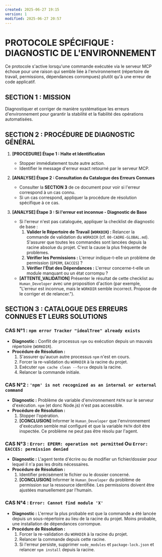```yaml
---
created: 2025-06-27 19:15
version: 1
modified: 2025-06-27 20:57
---
```


# PROTOCOLE SPÉCIFIQUE : DIAGNOSTIC DE L'ENVIRONNEMENT

Ce protocole s'active lorsqu'une commande exécutée via le serveur MCP échoue pour une raison qui semble liée à l'environnement (répertoire de travail, permissions, dépendances corrompues) plutôt qu'à une erreur de code applicatif.

## SECTION 1 : MISSION

Diagnostiquer et corriger de manière systématique les erreurs d'environnement pour garantir la stabilité et la fiabilité des opérations automatisées.

## SECTION 2 : PROCÉDURE DE DIAGNOSTIC GÉNÉRAL

1. **[PROCEDURE] Étape 1 : Halte et Identification**
    - Stopper immédiatement toute autre action.
    - Identifier le message d'erreur exact retourné par le serveur MCP.

2. **[ANALYSE] Étape 2 : Consultation du Catalogue des Erreurs Connues**
    - Consulter la **SECTION 3** de ce document pour voir si l'erreur correspond à un cas connu.
    - Si un cas correspond, appliquer la procédure de résolution spécifique à ce cas.

3. **[ANALYSE] Étape 3 : Si l'erreur est inconnue - Diagnostic de Base**
    - Si l'erreur n'est pas cataloguée, appliquer la checklist de diagnostic de base :
        1. **Valider le Répertoire de Travail (`WORKDIR`) :** Relancer la commande de validation du `WORKDIR` (cf. `00-CADRE-GLOBAL.md`). S'assurer que toutes les commandes sont lancées depuis la racine absolue du projet. C'est la cause la plus fréquente de problèmes.
        2. **Vérifier les Permissions :** L'erreur indique-t-elle un problème de permission (`EPERM`, `EACCES`) ?
        3. **Vérifier l'État des Dépendances :** L'erreur concerne-t-elle un module manquant ou un état corrompu ?
    - **[ATTENTE_VALIDATION]** Présenter le résultat de cette checklist au `Human_Developer` avec une proposition d'action (par exemple, "L'erreur est inconnue, mais le `WORKDIR` semble incorrect. Propose de le corriger et de relancer.").

## SECTION 3 : CATALOGUE DES ERREURS CONNUES ET LEURS SOLUTIONS

### CAS N°1 : `npm error Tracker "idealTree" already exists`

- **Diagnostic :** Conflit de processus `npm` ou exécution depuis un mauvais répertoire (`WORKDIR`).
- **Procédure de Résolution :**
    1. S'assurer qu'aucun autre processus `npm` n'est en cours.
    2. Forcer la re-validation du `WORKDIR` à la racine du projet.
    3. Exécuter `npm cache clean --force` depuis la racine.
    4. Relancer la commande initiale.

### CAS N°2 : `'npm' is not recognized as an internal or external command`

- **Diagnostic :** Problème de variable d'environnement `PATH` sur le serveur d'exécution. `npm` (et donc Node.js) n'est pas accessible.
- **Procédure de Résolution :**
    1. Stopper l'opération.
    2. **[CONCLUSION]** Informer le `Human_Developer` que l'environnement d'exécution semble mal configuré et que la variable `PATH` doit être inspectée. Ce problème ne peut pas être résolu par l'agent.

### CAS N°3 : `Error: EPERM: operation not permitted` Ou `Error: EACCES: permission denied`

- **Diagnostic :** L'agent tente d'écrire ou de modifier un fichier/dossier pour lequel il n'a pas les droits nécessaires.
- **Procédure de Résolution :**
    1. Identifier précisément le fichier ou le dossier concerné.
    2. **[CONCLUSION]** Informer le `Human_Developer` du problème de permission sur la ressource identifiée. Les permissions doivent être ajustées manuellement par l'humain.

### CAS N°4 : `Error: Cannot find module 'X'`

- **Diagnostic :** L'erreur la plus probable est que la commande a été lancée depuis un sous-répertoire au lieu de la racine du projet. Moins probable, une installation de dépendances corrompue.
- **Procédure de Résolution :**
    1. Forcer la re-validation du `WORKDIR` à la racine du projet.
    2. Relancer la commande depuis cette racine.
    3. Si l'erreur persiste, supprimer `node_modules` et `package-lock.json` et relancer `npm install` depuis la racine.
